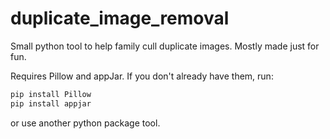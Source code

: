 # duplicate_image_removal
Small python tool to help family cull duplicate images.  Mostly made just for fun.

Requires Pillow and appJar.  If you don't already have them, run:
```python
pip install Pillow
pip install appjar
```
or use another python package tool.
